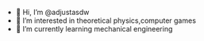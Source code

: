 - 👋 Hi, I’m @adjustasdw
- 👀 I’m interested in theoretical physics,computer games
- 🌱 I’m currently learning mechanical engineering

<!---
adjustasdw/adjustasdw is a ✨ special ✨ repository because its `README.md` (this file) appears on your GitHub profile.
You can click the Preview link to take a look at your changes.
--->
